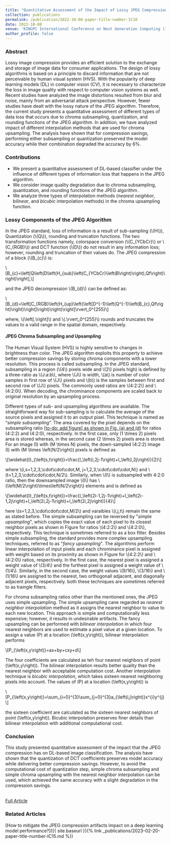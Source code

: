 ```yaml
---
title: "Quantitative Assessment of the Impact of Lossy JPEG Compression on Deep Learning Models"
collection: publications
permalink: /publication/2022-10-08-paper-title-number-IC10
date: 2022-10-08
venue: 'KINGPC International Conference on Next Generation Computing (ICNGC)'
author_profile: false
---
```

<script src="https://polyfill.io/v3/polyfill.min.js?features=es6"></script>
<script id="MathJax-script" async src="https://cdn.jsdelivr.net/npm/mathjax@3/es5/tex-mml-chtml.js"></script>

<h3>Abstract</h3>
<p>Lossy image compression provides an efficient
solution to the exchange and storage of image data for consumer
applications. The design of lossy algorithms is based on a
principle to discard information that are not perceivable by
human visual system (HVS). With the popularity of deep
learning models (DL) in computer vision (CV), it is necessary to
characterize the loss in image quality with respect to computer
vision systems as well. Recent studies have analyzed the image
distortions resulted from blur and noise, mainly from an
adversarial attack perspective. However, fewer studies have
dealt with the lossy nature of the JPEG algorithm. Therefore,
the current study presents a quantitative assessment of different
types of data loss that occurs due to chroma subsampling,
quantization, and rounding functions of the JPEG algorithm. In
addition, we have analyzed impact of different interpolation
methods that are used for chroma upsampling. The analysis
have shown that for compression savings, performing either
subsampling or quantization preserved the model accuracy
while their combination degraded the accuracy by 6%.</p>

<h3>Contributions</h3>
<ul>
	<li> We present a quantitative assessment of DL-based classifier under the influence of different types of information loss that happens in the JPEG algorithm.</li>
	<li> We consider image quality degradation due to chroma subsampling, quantization, and rounding functions of the JPEG algorithm. </li>
	<li> We analyze three types of interpolation methods (<i>nearest neighbor</i>, <i>bilinear</i>, and <i>bicubic</i> interpolation methods) in the chroma upsampling function.</li>
</ul>

<h3>Lossy Components of the JPEG Algorithm</h3>

<p>
In the JPEG standard, loss of information is a result of sub-sampling (\(H\)), Quantization (\(Q\)), rounding and truncation
functions. The two transformation functions namely, colorspace conversion (\(C_{YCbCr}\) or \(C_{RGB}\)) and DCT function (\(D\)) do not result in any information loss; however, rounding and truncation of their values do. The JPEG compression of a block (\(B_{c}\) is:
</p>


<div style="overflow-x:auto">\[B_{c}=\left[Q\left(D\left(H_{sub}\left(C_{YCbCr}\left(B\right)\right),Qf\right)\right)\right],\]</div>

<p>and the JPEG decompression \(B_{d}\) can be defined as:</p>

<div style="overflow-x:auto">\[B_{d}=\left[C_{RGB}\left(H_{up}\left(\left[D^{-1}\left(Q^{-1}\left(B_{c},Qf\right)\right)\right]\right)\right)\right]\rvert_0^{255}\]</div>

<p>where, \(\left[.\right]\) and \(.\rvert_0^{255}\) rounds and truncates the values to a valid range in the spatial domain, respectively.</p>

<h4>JPEG Chroma Subsampling and Upsampling</h4>
<p>The Human Visual System (HVS) is highly sensitive to changes in brightness than color. The JPEG algorithm exploits this property to achieve better compression savings by storing chroma components with a lower resolution. This process is called subsampling. In the JPEG standard, subsampling in a region (\(4\) pixels wide and \(2\) pixels high) is defined by a three-ratio as \(J:a:b\), where \(J\) is width, \(a\) is number of color samples in first row of \(J\) pixels and \(b\) is the samples between first and second row of \(J\) pixels. The commonly used ratios are \(4:2:2\) and \(4:2:0\). When decoding, the chrominance components are scaled back to original resolution by an upsampling process.<br>

Different types of sub- and upsampling algorithms are available. The straightforward way for sub-sampling is to
calculate the average of the source pixels and assigned it to an output pixel. This technique is named as “<i>simple subsampling</i>”. The area covered by the pixel depends on the subsampling ratio <u> [to-do: add figure] as shown in Fig. (a) and (d)</u> for ratios \(4:2:2\) and \(4:2:0\), respectively. In the first case, only \(1 \times 2\) pixels area is stored whereas, in the second case \(2 \times 2\) pixels area is stored. For an image \(I\) with \(M \times N\) pixels, the down-sampled \(4:2:2\) image \(I\) with \(M \times \left(N/2\right)\) pixels is defined as </p>

<div style="overflow-x:auto">\[\widehat{I}_{\left(s,t\right)}=\frac{I_\left(i,2j-1\right)+I_\left(i,2j\right)}{2}\]</div>

<p>    where \(i,s=1,2,3,\cdot\cdot\cdot,M, j=1,2,3,\cdot\cdot\cdot,N\) and \(t=1,2,3,\cdot\cdot\cdot,N/2\). Similarly, when \(I\) is subsampled with 4:2:0 ratio, then the downsampled image \(I\) has \(\left(M/2\right)\times\left(N/2\right)\) elements and is defined as     </p>

<div style="overflow-x:auto">\[\widehat{I}_{\left(s,t\right)}=\frac{I_\left(2i-1,2j-1\right)+I_\left(2i-1,2j\right)+I_\left(2i,2j-1\right)+I_\left(2i,2j\right)}{4}\]</div>

<p>   here \(s=1,2,3,\cdot\cdot\cdot,M/2\) and varaibles \(i,j,t\) remain the same as stated before. The simple subsampling can be reversed by "<i>simple upsampling</i>", which copies the exact value of each pixel to its closest neighbor pixels as shown in Figure for ratios \(4:2:2\) and \(4:2:0\), respectively. This technique is sometimes referred to as a box filter. Besides simple subsampling, the standard provides more complex upsampling techniques, referred to as "<i>fancy upsampling</i>". The algorithms perform linear interpolation of input pixels and each chrominance pixel is assigned with weight based on its proximity as shown in Figure for \(4:2:2\) and \(4:2:0\) ratios, respectively. In the first case, the nearest pixel is assigned a weight value of \(3/4\) and the furthest pixel is assigned a weight value of \(1/4\). Similarly, in the second case, the weight values \(9/16\), \(3/16\) and \(1/16\) are assigned to the nearest, two orthogonall adjacent, and diagonally adjacent pixels, respectively. both these techniques are sometimes referred to as traingle fliters. <br>

For chroma subsampling ratios other than the mentioned ones, the JPEG uses simple upsampling. The simple upsampling cane regarded as <i>nearest neighbor interpolation</i> method as it assigns the nearest neighbor to value to each new location. This approach is simple and computationally less expensive; however, it results in undesirable artifacts. The fancy upsampling can be performed with <i>bilinear interpolation</i> in which four nearest neighbors are used to estimate a pixel value at a given location. To assign a value \(P\) at a location \(\left(x,y\right)\), bilinear interpolation performs

<div>
\[P_{\left(x,y\right)}=ax+by+cxy+d\]
</div>

The four coefficients are calculated as teh four nearest neighbors of point \(\left(x,y\right)\). The bilinear interpolation results better quality than the nearest neighbor with acceptable computation cost. Another interpolation technique is <i>bicubic interpolation</i>, which takes sixteen nearest neighboring pixels into account. The values of \(P\) at a location \(\left(x,y\right)\) is

<div>
\[P_{\left(x,y\right)}=\sum_{i=0}^{3}\sum_{j=0}^{3}a_{\left(i,j\right)}x^{i}y^{j}\]
</div>

the sixteen coefficient are calculated as the sixteen nearest neighbors of point \(\left(x,y\right)\). Bicubic interpolation preserves finer details than bilinear interpolation with additional computational cost.

</p>


<h3>Conclusion</h3>
This study presented quantitative assessment of the impact that the JPEG compression has on DL-based image classification. The analysis have shown that the quantization of DCT coefficients preserves model accuracy while delivering better compression savings. However, to avoid the computational cost of quantization step, simple chroma subsampling and simple chroma upsampling with the nearest neighbor interpolation can be used, which achieved the same accuracy with a slight degradation in the compression savings.




<br>[Full Article](https://www.earticle.net/Article/A419789)

<h3>Related Articles</h3>
[How to mitigate the JPEG compression artifacts impact on a deep learning model performance?]({{ site.baseurl }}{% link _publications/2023-02-20-paper-title-number-IC15.md %})<br>